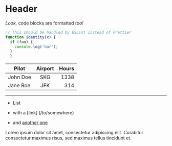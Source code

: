 Header
======

_Look,_ code blocks are formatted *too!*

``` js
// This should be handled by ESLint instead of Prettier
function identity(x) {
  if (foo) {
    console.log('bar');
  }
  }
```

Pilot|Airport|Hours
--|:--:|--:
John Doe|SKG|1338
Jane Roe|JFK|314

- - - - - - - - - - - - - - -

+ List
 + with a [link] (/to/somewhere)
+ and [another one]


  [another one]:  http://example.com 'Example title'

Lorem ipsum dolor sit amet, consectetur adipiscing elit.
Curabitur consectetur maximus risus, sed maximus tellus tincidunt et.
